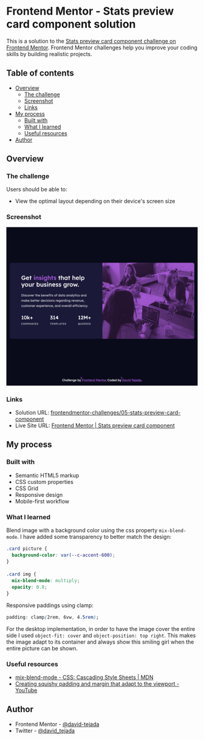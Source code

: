 # Frontend Mentor - Stats preview card component solution

This is a solution to the [Stats preview card component challenge on Frontend Mentor](https://www.frontendmentor.io/challenges/stats-preview-card-component-8JqbgoU62). Frontend Mentor challenges help you improve your coding skills by building realistic projects.

## Table of contents

- [Overview](#overview)
  - [The challenge](#the-challenge)
  - [Screenshot](#screenshot)
  - [Links](#links)
- [My process](#my-process)
  - [Built with](#built-with)
  - [What I learned](#what-i-learned)
  - [Useful resources](#useful-resources)
- [Author](#author)

## Overview

### The challenge

Users should be able to:

- View the optimal layout depending on their device's screen size

### Screenshot

![Desktop](./screenshots/desktop.png)

### Links

- Solution URL: [frontendmentor-challenges/05-stats-preview-card-component](https://github.com/david-tejada/frontendmentor-challenges/tree/main/05-stats-preview-card-component)
- Live Site URL: [Frontend Mentor | Stats preview card component](https://brilliant-clafoutis-48bcff.netlify.app/)

## My process

### Built with

- Semantic HTML5 markup
- CSS custom properties
- CSS Grid
- Responsive design
- Mobile-first workflow

### What I learned

Blend image with a background color using the css property `mix-blend-mode`. I have added some transparency to better match the design:

```css
.card picture {
  background-color: var(--c-accent-600);
}

.card img {
  mix-blend-mode: multiply;
  opacity: 0.8;
}
```

Responsive paddings using clamp:

```css
padding: clamp(2rem, 6vw, 4.5rem);
```

For the desktop implementation, in order to have the image cover the entire side I used `object-fit: cover` and `object-position: top right`. This makes the image adapt to its container and always show this smiling girl when the entire picture can be shown.

### Useful resources

- [mix-blend-mode - CSS: Cascading Style Sheets | MDN](https://developer.mozilla.org/en-US/docs/Web/CSS/mix-blend-mode)
- [Creating squishy padding and margin that adapt to the viewport - YouTube](https://www.youtube.com/watch?v=7khSaA91e04)

## Author

- Frontend Mentor - [@david-tejada](https://www.frontendmentor.io/profile/david-tejada)
- Twitter - [@david_tejada](https://www.twitter.com/david_tejada)
